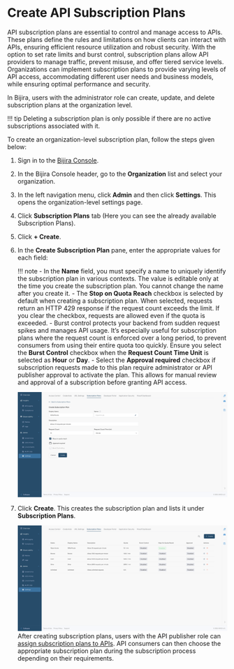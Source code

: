 # Create API Subscription Plans

API subscription plans are essential to control and manage access to APIs. These plans define the rules and limitations on how clients can interact with APIs, ensuring efficient resource utilization and robust security. With the option to set rate limits and burst control, subscription plans allow API providers to manage traffic, prevent misuse, and offer tiered service levels. Organizations can implement subscription plans to provide varying levels of API access, accommodating different user needs and business models, while ensuring optimal performance and security. 

In Bijira, users with the administrator role can create, update, and delete subscription plans at the organization level. 

!!! tip
    Deleting a subscription plan is only possible if there are no active subscriptions associated with it.  

To create an organization-level subscription plan, follow the steps given below: 

1. Sign in to the [Bijira Console](https://console.bijira.dev/).
2. In the Bijira Console header, go to the **Organization** list and select your organization. 
3. In the left navigation menu, click **Admin** and then click **Settings**. This opens the organization-level settings page.
4. Click **Subscription Plans** tab (Here you can see the already available Subscription Plans).
5. Click **+ Create**.
6. In the **Create Subscription Plan** pane, enter the appropriate values for each field:
    
    !!! note
         - In the **Name** field, you must specify a name to uniquely identify the subscription plan in various contexts. The value is editable only at the time you create the subscription plan. You cannot change the name after you create it.
         - The **Stop on Quota Reach** checkbox is selected by default when creating a subscription plan. When selected, requests return an HTTP 429 response if the request count exceeds the limit. If you clear the checkbox, requests are allowed even if the quota is exceeded.
         - Burst control protects your backend from sudden request spikes and manages API usage. It’s especially useful for subscription plans where the request count is enforced over a long period, to prevent consumers from using their entire quota too quickly. Ensure you select the **Burst Control** checkbox when the **Request Count Time Unit** is selected as **Hour** or **Day**.
         - Select the **Approval required** checkbox if subscription requests made to this plan require administrator or API publisher approval to activate the plan. This allows for manual review and approval of a subscription before granting API access.
  
    ![Create subscription plan](../../assets/img/administer/settings/create-subscription-plan.png)

7. Click **Create**. This creates the subscription plan and lists it under **Subscription Plans**.

    ![Subscription plans listing](../../assets/img/administer/settings/subscription-plans-listing.png)
After creating subscription plans, users with the API publisher role can [assign subscription plans to APIs](../../develop-api-proxy/subscription-plans.md). API consumers can then choose the appropriate subscription plan during the subscription process depending on their requirements.
